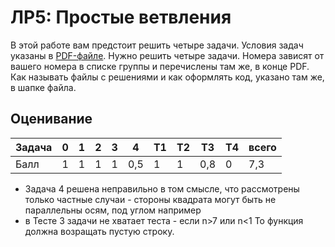 # ЛР5: Простые ветвления

В этой работе вам предстоит решить четыре задачи. 
Условия задач указаны в [PDF-файле](./js05if.pdf). 
Нужно решить четыре задачи. Номера зависят от 
вашего номера в списке группы и перечислены там же, 
в конце PDF. Как называть файлы с решениями и как 
оформлять код, указано там же, в шапке файла.

## Оценивание
|Задача| 0 | 1 | 2 | 3 | 4   | T1| T2| T3  | T4| всего |
|------|---|---|---|---|-----|---|---|---  |---|-------|
|Балл  |  1|  1| 1 | 1 | 0,5 | 1 | 1 | 0,8 | 0 |  7,3  |

* Задача 4 решена неправильно в том смысле, что рассмотрены только частные случаи - стороны квадрата могут быть не параллельны осям, под углом например
* в Тесте 3 задачи не хватает теста - если n>7 или n<1 То функция должна возращать пустую строку.
